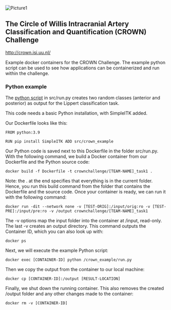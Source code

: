 ![Picture1](https://github.com/irisnadinevos/crownchallenge/assets/125289748/6ca45089-ef27-4277-96ee-4ba884f9dbe8)

## The Circle of Willis Intracranial Artery Classification and Quantification (CROWN) Challenge
http://crown.isi.uu.nl/

Example docker containers for the CROWN Challenge. The example python script can be used to see how applications can be containerized and run within the challenge.

### Python example

The [python script](https://github.com/irisnadinevos/crownchallenge/blob/main/src/run.py) in src/run.py creates two random classes (anterior and posterior) as output for the Lippert classification task.

This code needs a basic Python installation, with SimpleITK added.

Our Dockerfile looks like this:

```
FROM python:3.9

RUN pip install SimpleITK ADD src/crown_example
```

Our Python code is saved next to this Dockerfile in the folder src/run.py. With the following command, we build a Docker container from our Dockerfile and the Python source code:

```
docker build -f Dockerfile -t crownchallenge/[TEAM-NAME]_task1 .
```

Note: the . at the end specifies that everything is in the current folder. Hence, you run this build command from the folder that contains the Dockerfile and the source code.
Once your container is ready, we can run it with the following command:

```
docker run -dit --network none -v [TEST-ORIG]:/input/orig:ro -v [TEST-PRE]:/input/pre:ro -v /output crownchallenge/[TEAM-NAME]_task1
```

The -v options map the input folder into the container at /input, read-only. The last -v creates an output directory.
This command outputs the Container ID, which you can also look up with:

```
docker ps
```

Next, we will execute the example Python script:

```
docker exec [CONTAINER-ID] python /crown_example/run.py
```

Then we copy the output from the container to our local machine:

```
docker cp [CONTAINER-ID]:/output [RESULT-LOCATION]
```

Finally, we shut down the running container. This also removes the created /output folder and any other changes made to the container:

```
docker rm -v [CONTAINER-ID]
```

